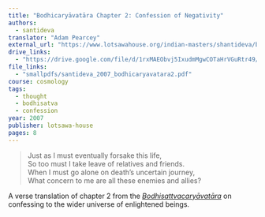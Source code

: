 ```yaml
---
title: "Bodhicaryāvatāra Chapter 2: Confession of Negativity"
authors:
  - santideva
translator: "Adam Pearcey"
external_url: "https://www.lotsawahouse.org/indian-masters/shantideva/bodhicharyavatara-2"
drive_links:
  - "https://drive.google.com/file/d/1rxMAEObvj5IxudmMgwCOTaHrVGuRtr49/view?usp=sharing"
file_links:
  - "smallpdfs/santideva_2007_bodhicaryavatara2.pdf"
course: cosmology
tags:
  - thought
  - bodhisatva
  - confession
year: 2007
publisher: lotsawa-house
pages: 8
---
```


> Just as I must eventually forsake this life,  
So too must I take leave of relatives and friends.  
When I must go alone on death’s uncertain journey,  
What concern to me are all these enemies and allies?

A verse translation of chapter 2 from the [_Bodhisattvacaryāvatāra_](/content/canon/bodhisattvacaryavatara_santideva) on confessing to the wider universe of enlightened beings.
